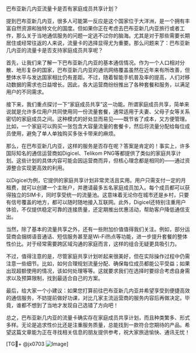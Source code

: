 巴布亚新几内亚流量卡是否有家庭成员共享计划？

提到巴布亚新几内亚，很多人可能第一反应是这个国家位于大洋洲，是一个拥有丰富自然资源和独特文化的国度。但如果你正在考虑去巴布亚新几内亚旅行或者工作，那么关于当地通信服务的问题一定逃不过你的脑海。尤其是对于那些需要长期居住或经常往返的人来说，流量卡的选择显得尤为重要。那么问题来了：巴布亚新几内亚的流量卡是否支持家庭成员共享呢？

首先，让我们来了解一下巴布亚新几内亚的基本通信情况。作为一个人口相对分散、地形复杂的国家，巴布亚新几内亚的通讯网络覆盖虽然在近年来有所改善，但整体水平与发达国家相比仍有差距。不过，随着智能手机普及率的提高，人们对移动数据的需求也日益增长。因此，各大运营商纷纷推出了各种套餐和服务，以满足用户的不同需求。

接下来，我们重点探讨一下“家庭成员共享”这一功能。所谓家庭成员共享，简单来说就是允许多位用户共同使用同一份流量套餐，通常适用于夫妻、父母子女等关系密切的家庭成员之间。这种模式的好处显而易见——既节省了成本，又方便管理。比如，一个家庭可以购买一张包含大容量流量的套餐卡，然后将流量分配给每位成员使用，避免了单人单独购买多张卡带来的麻烦。

那么，在巴布亚新几内亚，这样的服务是否存在呢？答案是肯定的！事实上，许多国际知名的通信运营商如Digicel、Telikom PNG等都提供了类似的家庭共享计划。这些计划的具体内容可能会因运营商而异，但核心理念都是相同的——通过资源整合实现更高效的利用。

以Digicel为例，它提供的家庭共享计划非常灵活且实用。用户只需支付一定的月租费，就可以创建一个主账户，并邀请最多五名家庭成员加入。每个成员都可以获得独立的SIM卡，同时享受统一的流量池。这意味着无论你在城市还是乡村，只要有信号覆盖的地方，都可以随时随地接入互联网。此外，Digicel还特别注重用户体验，不仅提供稳定可靠的连接质量，还定期推出优惠活动，帮助客户降低通信支出。

当然，除了基本的流量共享之外，还有一些附加价值值得我们关注。例如，部分运营商会捆绑语音通话、短信服务甚至是Wi-Fi热点等功能，进一步提升套餐的整体性价比。对于经常需要跨区域沟通的家庭而言，这样的组合无疑更具吸引力。

不过，值得注意的是，尽管家庭共享计划听起来很美好，但在实际操作过程中仍需注意一些细节。比如，如何合理规划流量分配、确保每位成员都能公平受益；如果出现超额使用的情况，该如何处理等等。这就要求我们在选择时要综合考虑自身需求以及预算限制，找到最适合自己的方案。

最后，给大家一个小建议：如果您打算前往巴布亚新几内亚并希望享受到便捷高效的通信服务，不妨提前做好功课，对比几家主流运营商的服务内容后再做决定。毕竟，谁都不想到了当地才发现自己选错了方向吧！

总之，巴布亚新几内亚的流量卡确实存在家庭成员共享计划，而且种类繁多、形式多样。无论是追求性价比还是注重服务质量，总能找到一款符合您期待的产品。希望这篇文章能为正在寻找相关信息的朋友提供参考，祝大家旅途愉快、通讯无忧！

[TG💪+ @jx0703 ![Image](https://github.com/user-attachments/assets/dbca1d08-cadb-493c-b0ec-ad6f7a83f270)]